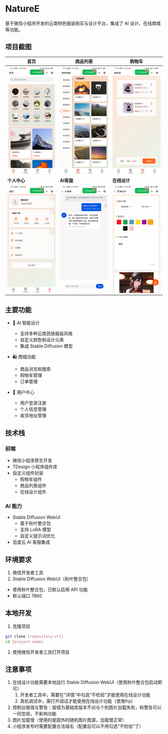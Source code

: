 # NatureE

基于微信小程序开发的云南特色服装购买与设计平台，集成了 AI 设计、在线商城等功能。

## 项目截图

|首页|商品列表|购物车|
|---|---|---|
|![首页](screenshots/home.jpg)|![商品列表](screenshots/category.jpg)|![购物车](screenshots/cart.jpg)|
|**个人中心**|**AI客服**|**在线设计**|
|![个人中心](screenshots/profile.jpg)|![AI客服](screenshots/ai-service.jpg)|![在线设计](screenshots/design.jpg)|

## 主要功能

- 🎨 AI 智能设计
  - 支持多种云南民族服装风格
  - 自定义颜色和设计元素
  - 集成 Stable Diffusion 模型

- 🛍️ 商城功能
  - 商品浏览和搜索
  - 购物车管理
  - 订单管理

- 👤 用户中心
  - 用户登录注册
  - 个人信息管理
  - 收货地址管理

## 技术栈

### 前端
- 微信小程序原生开发
- TDesign 小程序组件库
- 自定义组件封装
  - 购物车组件
  - 商品列表组件
  - 在线设计组件

### AI 能力
- Stable Diffusion WebUI
  - 基于秋叶整合包
  - 支持 LoRA 模型
  - 自定义提示词优化
- 百度云 AI 客服集成

## 环境要求

1. 微信开发者工具
2. Stable Diffusion WebUI（秋叶整合包）
- 使用秋叶整合包，已默认启用 API 功能
- 默认端口 7860

## 本地开发

1. 克隆项目
```bash
git clone [repository-url]
cd [project-name]
```

2. 使用微信开发者工具打开项目

## 注意事项

1. 在线设计功能需要本地运行 Stable Diffusion WebUI（使用秋叶整合包启动即可）
    1. 开发者工具中，需要在“详情”中勾选“不检验”才能使用在线设计功能
    2. 真机调试中，需打开调试才能使用在线设计功能（使用frp）
2. 控制台报错与警告：报错为基础库版本不对与个别图片加载失败，和警告可以一同忽视，不影响功能
3. 图片加载慢（使用的是国外的随机图片图源，加载慢正常）
4. 小程序发布时需要配置合法域名（配置后可以不用勾选“不检验”了）
